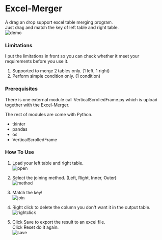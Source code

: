 # Excel-Merger
A drag an drop support excel table merging program.<br/>
Just drag and match the key of left table and right table.<br/>
![demo](https://user-images.githubusercontent.com/94159290/141667414-4bf764e5-1f1b-44d3-88b9-dfe1f276d83f.gif)


### Limitations
I put the limitations in front so you can check whether it meet your requirements before you use it.

1. Supported to merge 2 tables only. (1 left, 1 right)
2. Perform simple condition only. (1 condition)

### Prerequisites
There is one external module call VerticalScrolledFrame.py which is upload together with the Excel-Merger.

The rest of modules are come with Python.
- tkinter
- pandas
- os
- VerticalScrolledFrame

### How To Use
1. Load your left table and right table.<br/>
![open](https://user-images.githubusercontent.com/94159290/141667423-9d0d4516-551c-4dc8-bc9a-99852c24218f.gif)<br/>

3. Select the joining method. (Left, Right, Inner, Outer)<br/>
![method](https://user-images.githubusercontent.com/94159290/141667429-ff28a6b0-a3f0-496b-a4b8-ef0e62e32ff2.gif)<br/>

4. Match the key!<br/>
![join](https://user-images.githubusercontent.com/94159290/141667459-1397c1ba-f296-4340-9bd5-2c5c13b0153c.gif)<br/>

5. Right click to delete the column you don't want it in the output table.<br/>
![rightclick](https://user-images.githubusercontent.com/94159290/141667447-59ab8ad1-b28c-46d1-9cf7-128f6c1b48e0.gif)<br/>

6. Click Save to export the result to an excel file.<br/>Click Reset do it again.<br/>
![save](https://user-images.githubusercontent.com/94159290/141667472-84241180-48ea-492a-bef1-646da1bdc44b.gif)<br/>

